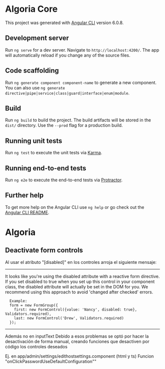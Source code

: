 # Algoria Core 

This project was generated with [Angular CLI](https://github.com/angular/angular-cli) version 6.0.8.

## Development server

Run `ng serve` for a dev server. Navigate to `http://localhost:4200/`. The app will automatically reload if you change any of the source files.

## Code scaffolding

Run `ng generate component component-name` to generate a new component. You can also use `ng generate directive|pipe|service|class|guard|interface|enum|module`.

## Build

Run `ng build` to build the project. The build artifacts will be stored in the `dist/` directory. Use the `--prod` flag for a production build.

## Running unit tests

Run `ng test` to execute the unit tests via [Karma](https://karma-runner.github.io).

## Running end-to-end tests

Run `ng e2e` to execute the end-to-end tests via [Protractor](http://www.protractortest.org/).

## Further help

To get more help on the Angular CLI use `ng help` or go check out the [Angular CLI README](https://github.com/angular/angular-cli/blob/master/README.md).


# Algoria

## Deactivate form controls

Al usar el atributo "[disabled]" en los controles arroja el siguiente mensaje:

---------
It looks like you're using the disabled attribute with a reactive form directive. If you set disabled to true
      when you set up this control in your component class, the disabled attribute will actually be set in the DOM for
      you. We recommend using this approach to avoid 'changed after checked' errors.
       
      Example: 
      form = new FormGroup({
        first: new FormControl({value: 'Nancy', disabled: true}, Validators.required),
        last: new FormControl('Drew', Validators.required)
      });
---------

 Además no en inputText
 Debido a esos problemas se optó por hacer la desactivación de forma manual, creando funciones que desactiven por código los controles deseados

Ej. en app/admin/settings/edithostsettings.component (html y ts)
Funcion "onClickPasswordUseDefaultConfiguration""
